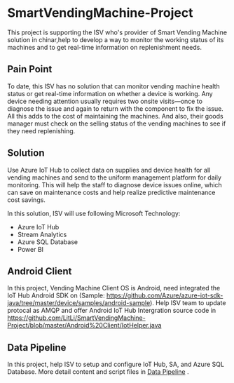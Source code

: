 # SmartVendingMachine-Project

This project is supporting the ISV who's provider of Smart Vending Machine solution in chinar,help to develop a way to monitor the working status of its machines and to get real-time information on replenishment needs.

## Pain Point

To date, this ISV has no solution that can monitor vending machine health status or get real-time information on whether a device is working. Any device needing attention usually requires two onsite visits—once to diagnose the issue and again to return with the component to fix the issue. All this adds to the cost of maintaining the machines. And also, their goods manager must check on the selling status of the vending machines to see if they need replenishing. 

## Solution 
Use Azure IoT Hub to collect data on supplies and device health for all vending machines and send to the uniform management platform for daily monitoring. This will help the staff to diagnose device issues online, which can save on maintenance costs and help realize predictive maintenance cost savings.

In this solution, ISV will use following Microsoft Technology:
- Azure IoT Hub
- Stream Analytics
- Azure SQL Database
- Power BI

## Android Client 
In this project, Vending Machine Client OS is Android, need integrated the IoT Hub Android SDK on (Sample: https://github.com/Azure/azure-iot-sdk-java/tree/master/device/samples/android-sample). Help ISV team to update protocal as AMQP and offer Android IoT Hub Intergration source code in https://github.com/LitLi/SmartVendingMachine-Project/blob/master/Android%20Client/IotHelper.java 

## Data Pipeline
In this project, help ISV to setup and configure IoT Hub, SA, and Azure SQL Database. More detail content and script files in [Data Pipeline](https://github.com/LitLi/SmartVendingMachine-Project/tree/master/Data%20Pineline) . 
